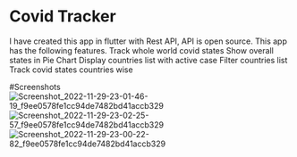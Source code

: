 # Covid Tracker

I have created this app in flutter with Rest API, API is open source. 
This app has the following features. 
Track whole world covid states
Show overall states in Pie Chart 
Display countries list with active case 
Filter countries list 
Track covid states countries wise

#Screenshots
![Screenshot_2022-11-29-23-01-46-19_f9ee0578fe1cc94de7482bd41accb329](https://user-images.githubusercontent.com/89255970/204610371-e8347b32-ea5e-4152-b348-12fa44097595.jpg)
![Screenshot_2022-11-29-23-02-25-57_f9ee0578fe1cc94de7482bd41accb329](https://user-images.githubusercontent.com/89255970/204610490-c9d5dcb7-c648-4f2c-a5cf-e943245cfc66.jpg)
![Screenshot_2022-11-29-23-00-22-82_f9ee0578fe1cc94de7482bd41accb329](https://user-images.githubusercontent.com/89255970/204610564-d7d6e8b4-04e7-4bb9-b7e3-f612808b0d55.jpg)
